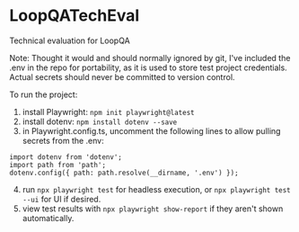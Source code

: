 # LoopQATechEval

Technical evaluation for LoopQA

Note: Thought it would and should normally ignored by git, I've included the .env in the repo for portability, as it is used to store test project credentials. Actual secrets should never be committed to version control.

To run the project:
1.  install Playwright: `npm init playwright@latest`
2.  install dotenv: `npm install dotenv --save`
3.  in Playwright.config.ts, uncomment the following lines to allow pulling secrets from the .env:
```
import dotenv from 'dotenv';
import path from 'path';
dotenv.config({ path: path.resolve(__dirname, '.env') });
```
4. run `npx playwright test` for headless execution, or `npx playwright test --ui` for UI if desired.
5. view test results with `npx playwright show-report` if they aren't shown automatically.
